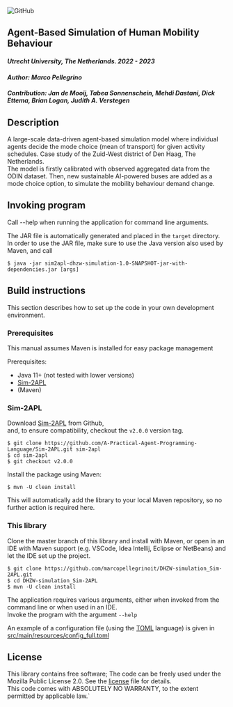![GitHub](https://img.shields.io/badge/license-GPL--3.0-blue)

## Agent-Based Simulation of Human Mobility Behaviour

#### _Utrecht University, The Netherlands. 2022 - 2023_

#### _Author: Marco Pellegrino_

#### _Contribution: Jan de Mooij, Tabea Sonnenschein, Mehdi Dastani, Dick Ettema, Brian Logan, Judith A. Verstegen_

## Description

A large-scale data-driven agent-based simulation model where individual agents decide the mode choice (mean of transport) for given activity schedules. Case study of the Zuid-West district of Den Haag, The Netherlands.  
The model is firstly calibrated with observed aggregated data from the ODIN dataset. Then, new sustainable AI-powered buses are added as a mode choice option, to simulate the mobility behaviour demand change.

## Invoking program

Call --help when running the application for command line arguments.

The JAR file is automatically generated and placed in the `target` directory.  
In order to use the JAR file, make sure to use the Java version also used by Maven, and call

```plaintext
$ java -jar sim2apl-dhzw-simulation-1.0-SNAPSHOT-jar-with-dependencies.jar [args]
```

## Build instructions

This section describes how to set up the code in your own development environment.

### Prerequisites

This manual assumes Maven is installed for easy package management

Prerequisites:

*   Java 11+ (not tested with lower versions)
*   [Sim-2APL](https://github.com/A-Practical-Agent-Programming-Language/Sim-2APL)
*   (Maven)

### Sim-2APL

Download [Sim-2APL](https://github.com/A-Practical-Agent-Programming-Language/Sim-2APL) from Github,  
and, to ensure compatibility, checkout the `v2.0.0` version tag.

```plaintext
$ git clone https://github.com/A-Practical-Agent-Programming-Language/Sim-2APL.git sim-2apl
$ cd sim-2apl
$ git checkout v2.0.0
```

Install the package using Maven:

```plaintext
$ mvn -U clean install
```

This will automatically add the library to your local Maven repository, so no further action is required here.

### This library

Clone the master branch of this library and install with Maven, or open in an IDE with Maven support (e.g. VSCode, Idea Intellij, Eclipse or NetBeans) and let the IDE set up the project.

```plaintext
$ git clone https://github.com/marcopellegrinoit/DHZW-simulation_Sim-2APL.git
$ cd DHZW-simulation_Sim-2APL
$ mvn -U clean install
```

The application requires various arguments, either when invoked from the command line or when used in an IDE.  
Invoke the program with the argument `--help`

An example of a configuration file (using the [TOML](https://github.com/toml-lang/toml) language) is given in  
[src/main/resources/config\_full.toml](src/main/resources/config_DHZW_full.toml)

## License

This library contains free software; The code can be freely used under the Mozilla Public License 2.0. See the [license](LICENSE) file for details.  
This code comes with ABSOLUTELY NO WARRANTY, to the extent permitted by applicable law.\`